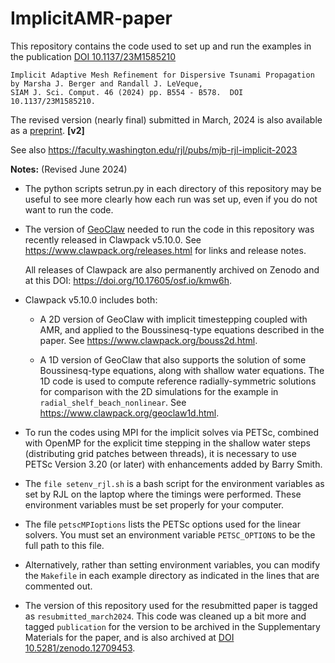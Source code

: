 
# ImplicitAMR-paper

This repository contains the code used to set up and run the examples in the
publication [DOI 10.1137/23M1585210](https://doi.org/10.1137/23M1585210)

    Implicit Adaptive Mesh Refinement for Dispersive Tsunami Propagation
    by Marsha J. Berger and Randall J. LeVeque,
    SIAM J. Sci. Comput. 46 (2024) pp. B554 - B578.  DOI 10.1137/23M1585210.

The revised version (nearly final) submitted in March, 2024 is also available as a
[preprint](https://arxiv.org/abs/2307.05816).
**[v2]**

See also https://faculty.washington.edu/rjl/pubs/mjb-rjl-implicit-2023


**Notes:** (Revised June 2024)

 - The python scripts setrun.py in each directory of this repository
   may be useful to see more clearly how each run was set up, even if
   you do not want to run the code.

 - The version of [GeoClaw](http://www.geoclaw.org)
   needed to run the code in this repository
   was recently released in Clawpack v5.10.0.
   See https://www.clawpack.org/releases.html for links and release notes.
   
   All releases of Clawpack are also permanently archived on Zenodo and at this
   DOI: https://doi.org/10.17605/osf.io/kmw6h.

 - Clawpack v5.10.0 includes both:

     - A 2D version of GeoClaw with implicit timestepping coupled with AMR,
       and applied to the Boussinesq-type equations described in the paper. 
       See https://www.clawpack.org/bouss2d.html.
       
     - A 1D version of GeoClaw that also supports the solution of some 
       Boussinesq-type equations, along with shallow water equations.
       The 1D code is used to compute reference radially-symmetric solutions
       for comparison with the 2D simulations for the example in
       `radial_shelf_beach_nonlinear`.
       See https://www.clawpack.org/geoclaw1d.html.

 - To run the codes using MPI for the implicit solves via PETSc,
   combined with OpenMP for the explicit time stepping in the shallow
   water steps (distributing grid patches between threads), it is
   necessary to use PETSc Version 3.20 (or later) with enhancements
   added by Barry Smith.
   
 - The `file setenv_rjl.sh` is a bash script for the environment
   variables as set by RJL on the laptop where the timings
   were performed.  These environment variables must be set properly
   for your computer.
   
 - The file `petscMPIoptions` lists the PETSc options used for the
   linear solvers. You must set an environment variable `PETSC_OPTIONS` to
   be the full path to this file. 

 - Alternatively, rather than setting environment variables, you can
   modify the `Makefile` in each example directory as indicated in the lines
   that are commented out.

 - The version of this repository used for the resubmitted paper is tagged as
   `resubmitted_march2024`.  This code was cleaned up a bit more
   and tagged `publication` for the version to be archived in the
   Supplementary Materials for the paper, and is also archived at
   [DOI 10.5281/zenodo.12709453](https://zenodo.org/doi/10.5281/zenodo.12709451).

